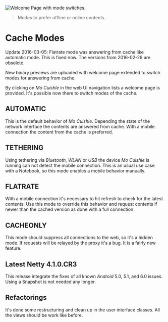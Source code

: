 ![](../images/cache-mode-automatic.png "Welcome Page with mode switches.")

> Modes to prefer offline or online contents.

# Cache Modes

Update 2016-03-05: Flatrate mode was answering from cache like automatic mode. 
This is fixed now. The versions from 2016-02-29 are obsolete.

New binary previews are uploaded with welcome page extended to switch modes for 
answering from cache.

By clicking on *Mo Cuishle* in the web UI navigation lists a welcome page is 
provided. It's possible now there to switch modes of the cache.

## AUTOMATIC

This is the default behavior of *Mo Cuishle*. Depending the state of the network 
interface the contents are answered from cache. With a mobile connection the 
content from the cache is preferred.

## TETHERING

Using tethering via *Bluetooth*, *WLAN* or *USB* the device *Mo Cuishle* is 
running can not detect the mobile connection. This is an usual use case with a 
Notebook, so this mode enables a mobile behavior manually. 

## FLATRATE

With a mobile connection it's necessary to hit refresh to check for the latest 
contents. Use this mode to override this behavior and request contents if newer
than the cached version as done with a full connection.

## CACHEONLY

This mode should suppress all connections to the web, so it's a hidden mode. If 
requests will be relayed by the proxy it's a bug. It is a fairly new feature.

## Latest Netty 4.1.0.CR3

This release integrate the fixes of all known *Android* 5.0, 5.1, and 6.0 issues. 
Using a Snapshot is not needed any longer.

## Refactorings

It's done some restructuring and clean up in the user interface classes. All the 
views should be work like before.